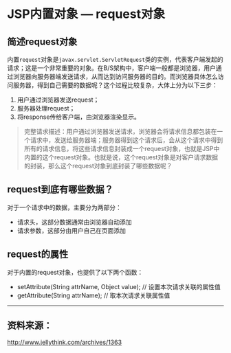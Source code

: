 # JSP内置对象 — request对象

## 简述request对象

内置`request`对象是`javax.servlet.ServletRequest`类的实例，代表客户端发起的请求；这是一个非常重要的对象。在B/S架构中，客户端一般都是浏览器，用户通过浏览器向服务器端发送请求，从而达到访问服务器的目的。而浏览器具体怎么访问服务器，得到自己需要的数据呢？这个过程比较复杂，大体上分为以下三步：

1. 用户通过浏览器发送request；
2. 服务器处理request；
3. 将response传给客户端，由浏览器渲染显示。

> 完整请求描述：用户通过浏览器发送请求，浏览器会将请求信息都包装在一个请求中，发送给服务器端；服务器得到这个请求后，会从这个请求中得到所有的请求信息，将这些请求信息封装成一个request对象，也就是JSP中内置的这个request对象。也就是说，这个request对象是对客户请求数据的封装，那么这个request对象到底封装了哪些数据呢？

## request到底有哪些数据？

对于一个请求中的数据，主要分为两部分：

- 请求头，这部分数据通常由浏览器自动添加
- 请求参数，这部分由用户自己在页面添加

## request的属性

对于内置的request对象，也提供了以下两个函数：

- setAttribute(String attrName, Object value); 	// 设置本次请求关联的属性值
- getAttribute(String attrName);    // 取本次请求关联属性值

-------------------------



## 资料来源：

http://www.jellythink.com/archives/1363